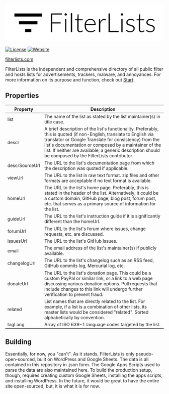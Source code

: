 ![FilterLists](https://github.com/collinbarrett/FilterLists/blob/master/imgs/logo_filterlists.png)

[![License](https://img.shields.io/badge/License-GPLv3-blue.svg)](https://github.com/collinbarrett/FilterLists/blob/master/LICENSE)
[![Website](https://img.shields.io/website-up-down-green-red/http/shields.io.svg)](https://filterlists.com/)

[filterlists.com](https://filterlists.com)

FilterLists is the independent and comprehensive directory of all public filter and hosts lists for advertisements, trackers, malware, and annoyances. For more information on its purpose and function, check out [Start](https://filterlists.com/start/).

## Properties

| Property | Description |
|---|---|
| list | The name of the list as stated by the list maintainer(s) in title case. |
| descr | A brief description of the list's functionality. Preferably, this is quoted (if non-English, translate to English via translator or Google Translate for consistency) from the list's documentation or composed by a maintainer of the list. If neither are available, a generic description should be composed by the FilterLists contributor. |
| descrSourceUrl | The URL to the list's documentation page from which the description was quoted if applicable. |
| viewUrl | The URL to the list in raw text format. zip files and other formats are acceptable if no text format is available. |
| homeUrl | The URL to the list's home page. Preferably, this is stated in the header of the list. Alternatively, it could be a custom domain, GitHub page, blog post, forum post, etc. that serves as a primary source of information for the list. |
| guideUrl | The URL to the list's instruction guide if it is significantly different than the homeUrl. |
| forumUrl | The URL to the list's forum where issues, change requests, etc. are discussed. |
| issuesUrl | The URL to the list's GitHub Issues. |
| email | The email address of the list's maintainer(s) if publicly available. |
| changelogUrl | The URL to the list's changelog such as an RSS feed, GitHub commits log, Mercurial log, etc. |
| donateUrl | The URL to the list's donation page. This could be a custom PayPal or similar link, or a link to a web page discussing various donation options. Pull requests that include changes to this link will undergo further verification to prevent fraud. |
| related | List names that are directly related to the list. For example, if a list is a combination of other lists, its master lists would be considered "related". Sorted alphabetically by convention. |
| tagLang | Array of ISO 639-1 language codes targeted by the list. |

## Building
Essentially, for now, you "can't". As it stands, FilterLists is only pseudo-open-sourced, built on WordPress and Google Sheets. The data is all contained in this repository in .json form. The Google Apps Scripts used to parse the data are also maintained here. To build the production setup, though, requires creating custom Google Sheets, installing the apps scripts, and installing WordPress. In the future, it would be great to have the entire site open-sourced; but, it is what it is for now.
